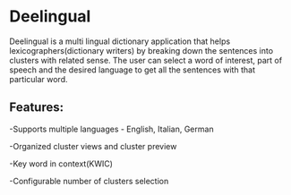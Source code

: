 # Deelingual
Deelingual is a multi lingual dictionary application that helps lexicographers(dictionary writers) by breaking down the sentences into clusters with related sense. The user can select a word of interest, part of speech and the desired language to get all the sentences with that particular word.

## Features:
-Supports multiple languages - English, Italian, German

-Organized cluster views and cluster preview

-Key word in context(KWIC)

-Configurable number of clusters selection

